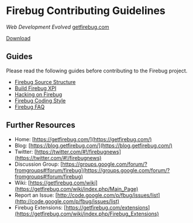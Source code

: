 Firebug Contributing Guidelines
===============================
*Web Development Evolved* [getfirebug.com](https://getfirebug.com)

[Download](https://addons.mozilla.org/en-US/firefox/addon/firebug/)

Guides
------
Please read the following guides before contributing to the Firebug project.

* [Firebug Source Structure](https://getfirebug.com/wiki/index.php/Source)
* [Build Firebug XPI](https://getfirebug.com/wiki/index.php/Simple_Firebug_build)
* [Hacking on Firebug](http://www.softwareishard.com/blog/firebug/hacking-on-firebug/)
* [Firebug Coding Style](https://getfirebug.com/wiki/index.php/Firebug_Coding_Style)
* [Firebug FAQ](https://getfirebug.com/wiki/index.php/FAQ)

Further Resources
-----------------
* Home: [https://getfirebug.com/](https://getfirebug.com/)
* Blog: [https://blog.getfirebug.com/](https://blog.getfirebug.com/)
* Twitter: [https://twitter.com/#!/firebugnews](https://twitter.com/#!/firebugnews)
* Discussion Group: [https://groups.google.com/forum/?fromgroups#!forum/firebug](https://groups.google.com/forum/?fromgroups#!forum/firebug)
* Wiki: [https://getfirebug.com/wiki](https://getfirebug.com/wiki/index.php/Main_Page)
* Report an Issue: [http://code.google.com/p/fbug/issues/list](http://code.google.com/p/fbug/issues/list)
* Firebug Extensions: [https://getfirebug.com/extensions](https://getfirebug.com/wiki/index.php/Firebug_Extensions)

